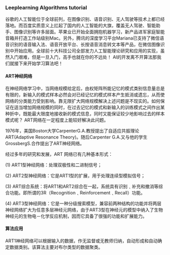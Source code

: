 ### Leeplearning Algorithms tutorial
谷歌的人工智能位于全球前列，在图像识别、语音识别、无人驾驶等技术上都已经落地。而百度实质意义上扛起了国内的人工智能的大旗，覆盖无人驾驶、智能助手、图像识别等许多层面。苹果业已开始全面拥抱机器学习，新产品进军家庭智能音箱并打造工作站级别Mac。另外，腾讯的深度学习平台Mariana已支持了微信语音识别的语音输入法、语音开放平台、长按语音消息转文本等产品，在微信图像识别中开始应用。全球前十大科技公司全部发力人工智能理论研究和应用的实现，虽然入门艰难，但是一旦入门，高手也就在你的不远处！
AI的开发离不开算法那我们就接下来开始学习算法吧！

#### ART神经网络

在神经网络学习中，当网络规模给定后，由权矩阵所能记忆的模式类别信息量总是有限的，新输入的模式样本必然会对已经记忆的模式样本产生抵消或遗忘，从而使网络的分类能力受到影响。靠无限扩大网络规模解决上述问题是不现实的。如何保证在适当增加网络规模的同时，在过去记忆的模式和新输入的训练模式之间作出某种折中，既能最大限度地接收新的模式信息，同时又能保证较少地影响过去的样本模式呢？ ART网络在一定程度上能较好解决此问题。

1976年，美国Boston大学CarpenterG.A.教授提出了自适应共振理论ART(Adaptive Resonance Theory)。随后Carpenter G.A.又与他的学生GrossbergS.合作提出了ART神经网络。

经过多年的研究和发展，ART 网络已有几种基本形式：

(1) ART1型神经网络：处理双极性和二进制信号；

(2) ART2型神经网络：它是ART1型的扩展，用于处理连续型模拟信号；

(3) ART综合系统：将ART1和ART2综合在一起，系统具有识别﹑补充和撤消等综合功能。即所谓的3R（Recognition﹑Reinforcement﹑Recall）功能。

(4) ART3型神经网络：它是一种分级搜索模型，兼容前两种结构的功能并将两层神经网络扩大为任意多层神经元网络，由于ART3型在神经元的模型中纳入了生物神经元的生物电－化学反应机制，因而它具备了很强的功能和扩展能力。

#### 算法应用

ART1神经网络可以根据输入的数据，作无监督或无教师归纳，自动形成和自动确定数据类别。该算法主要对布尔类型的数据聚类。